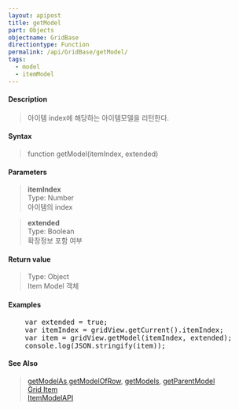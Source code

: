 ```yaml
---
layout: apipost
title: getModel
part: Objects
objectname: GridBase
directiontype: Function
permalink: /api/GridBase/getModel/
tags:
  - model
  - itemModel
---
```



#### Description

> 아이템 index에 해당하는 아이템모델을 리턴한다.   

#### Syntax

> function getModel(itemIndex, extended)  

#### Parameters

> **itemIndex**  
> Type: Number  
> 아이템의 index  

> **extended**  
> Type: Boolean  
> 확장정보 포함 여부  

#### Return value

> Type: Object  
> Item Model 객체  

#### Examples 

<pre class="prettyprint">
    var extended = true;
    var itemIndex = gridView.getCurrent().itemIndex;
    var item = gridView.getModel(itemIndex, extended);
    console.log(JSON.stringify(item));
</pre>

#### See Also
> [getModelAs](/api/GridBase/getModelAs),[getModelOfRow](/api/GridBase/getModelOfRow), [getModels](/api/GridBase/getModels), [getParentModel](/api/GridBase/getParentModel)   
> [Grid Item](/api/features/Grid%20Item/)  
> [ItemModelAPI](http://demo.realgrid.com/Demo/ItemModelApi)